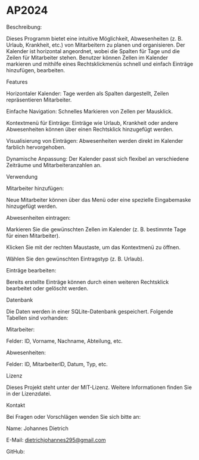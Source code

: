 # AP2024

Beschreibung:

Dieses Programm bietet eine intuitive Möglichkeit, Abwesenheiten (z. B. Urlaub, Krankheit, etc.) von Mitarbeitern zu planen und organisieren. Der Kalender ist horizontal angeordnet, wobei die Spalten für Tage und die Zeilen für Mitarbeiter stehen. 
Benutzer können Zellen im Kalender markieren und mithilfe eines Rechtsklickmenüs schnell und einfach Einträge hinzufügen, bearbeiten.

Features

Horizontaler Kalender: Tage werden als Spalten dargestellt, Zeilen repräsentieren Mitarbeiter.

Einfache Navigation: Schnelles Markieren von Zellen per Mausklick.

Kontextmenü für Einträge: Einträge wie Urlaub, Krankheit oder andere Abwesenheiten können über einen Rechtsklick hinzugefügt werden.

Visualisierung von Einträgen: Abwesenheiten werden direkt im Kalender farblich hervorgehoben.

Dynamische Anpassung: Der Kalender passt sich flexibel an verschiedene Zeiträume und Mitarbeiteranzahlen an.



Verwendung

Mitarbeiter hinzufügen:

Neue Mitarbeiter können über das Menü oder eine spezielle Eingabemaske hinzugefügt werden.

Abwesenheiten eintragen:

Markieren Sie die gewünschten Zellen im Kalender (z. B. bestimmte Tage für einen Mitarbeiter).

Klicken Sie mit der rechten Maustaste, um das Kontextmenü zu öffnen.

Wählen Sie den gewünschten Eintragstyp (z. B. Urlaub).

Einträge bearbeiten:

Bereits erstellte Einträge können durch einen weiteren Rechtsklick bearbeitet oder gelöscht werden.

Datenbank

Die Daten werden in einer SQLite-Datenbank gespeichert. Folgende Tabellen sind vorhanden:

Mitarbeiter:

Felder: ID, Vorname, Nachname, Abteilung, etc.

Abwesenheiten:

Felder: ID, MitarbeiterID, Datum, Typ, etc.


Lizenz

Dieses Projekt steht unter der MIT-Lizenz. Weitere Informationen finden Sie in der Lizenzdatei.

Kontakt

Bei Fragen oder Vorschlägen wenden Sie sich bitte an:

Name: Johannes Dietrich

E-Mail: dietrichjohannes295@gmail.com

GitHub: 

